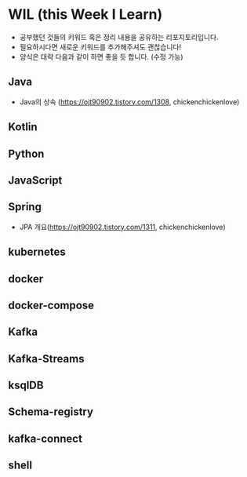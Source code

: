 # WIL (this Week I Learn)
- 공부했던 것들의 키워드 혹은 정리 내용을 공유하는 리포지토리입니다.
- 필요하시다면 새로운 키워드를 추가해주셔도 괜찮습니다! 
- 양식은 대략 다음과 같이 하면 좋을 듯 합니다. (수정 가능)
  

## Java
- Java의 상속 (https://ojt90902.tistory.com/1308, chickenchickenlove)

## Kotlin

## Python

## JavaScript

## Spring
- JPA 개요(https://ojt90902.tistory.com/1311, chickenchickenlove)

## kubernetes

## docker

## docker-compose

## Kafka

## Kafka-Streams

## ksqlDB

## Schema-registry

## kafka-connect

## shell

##
